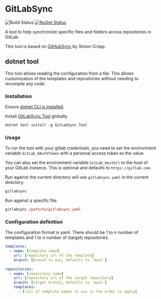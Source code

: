 # GitLabSync

![Build Status](https://github.com/jasonwoods-7/GitLabSync/actions/workflows/dotnet_ci.yml/badge.svg)
[![NuGet Status](https://img.shields.io/nuget/v/GitLabSync.Tool.svg?label=GitLabSync.Tool)](https://www.nuget.org/packages/GitLabSync.Tool/)

A tool to help synchronize specific files and folders across repositories in GitLab.

This tool is based on [GitHubSync](https://github.com/SimonCropp/GitHubSync) by Simon Cropp.

## dotnet tool

This tool allows reading the configuration from a file. This allows customization of the templates and repositories
without needing to recompile any code.

### Installation

Ensure [dotnet CLI is installed](https://docs.microsoft.com/en-us/dotnet/core/tools/).

Install [GitLabSync.Tool](https://nuget.org/packages/GitLabSync.Tool/) globally.

```ps
dotnet tool install -g GitLabSync.Tool
```

### Usage

To run the tool with your gitlab credentials, you need to set the environment variable `GitLab_OAuthToken` with a personal access token as the value.

You can also set the environment variable `GitLab_HostUrl` to the host of your GitLab instance. This is optional and defaults to `https://gitlab.com`.

Run against the current directory will use `gitlabsync.yaml` in the current directory:

```ps
gitlabsync
```

Run against a specific file:

```ps
gitlabsync /path/to/gitlabsync.yaml
```

### Configuration definition

The configuration format is yaml. There should be 1 to n number of templates and 1 to n number of (target) repositories.

```yaml
templates:
  - name: [template name]
    url: [repository url of the template]
    branch: [branch to use, defaults to `main`]
    
repositories:
  - name: [repository name]
    url: [repository url of the target repository]
    branch: [target branch, defaults to `main`]
    templates:
      - [list of template names to use in the order to apply]
```

